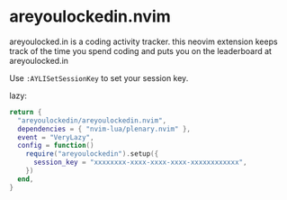 # areyoulockedin.nvim
areyoulocked.in is a coding activity tracker. this neovim extension keeps track of the time you spend coding and puts you on the leaderboard at areyoulocked.in

Use `:AYLISetSessionKey` to set your session key.

lazy:

```lua
return {
  "areyoulockedin/areyoulockedin.nvim",
  dependencies = { "nvim-lua/plenary.nvim" },
  event = "VeryLazy",
  config = function()
    require("areyoulockedin").setup({
      session_key = "xxxxxxxx-xxxx-xxxx-xxxx-xxxxxxxxxxxx",
    })
  end,
}
```
